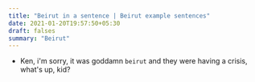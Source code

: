 ```yaml
---
title: "Beirut in a sentence | Beirut example sentences"
date: 2021-01-20T19:57:50+05:30
draft: falses
summary: "Beirut"
---
```

- Ken, i'm sorry, it was goddamn `beirut` and they were having a crisis, what's up, kid?
                 
